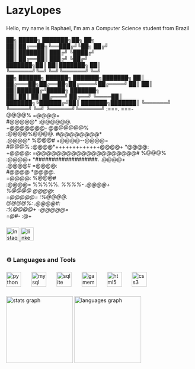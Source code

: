 <h1 align="left">LazyLopes</h1>

###

<p align="left">Hello, my name is Raphael, I'm am a Computer Science student from Brazil</p>

██╗      █████╗ ███████╗██╗   ██╗   
██║     ██╔══██╗╚══███╔╝╚██╗ ██╔╝    
██║     ███████║  ███╔╝  ╚████╔╝     
██║     ██╔══██║ ███╔╝    ╚██╔╝      
███████╗██║  ██║███████╗   ██║       
╚══════╝╚═╝  ╚═╝╚══════╝   ╚═╝       
██╗      ██████╗ ██████╗ ███████╗███████╗
██║     ██╔═══██╗██╔══██╗██╔════╝██╔════╝
██║     ██║   ██║██████╔╝█████╗  ███████╗                   
██║     ██║   ██║██╔═══╝ ██╔══╝  ╚════██║
███████╗╚██████╔╝██║     ███████╗███████║
╚══════╝ ╚═════╝ ╚═╝     ╚══════╝╚══════╝
                    :===.                     ===-                    
                    @@@@%                    =@@@@=                   
                   #@@@@@*                  :@@@@@@.                  
                  +@@@@@@@-                 @@@@@@@%                  
                 :@@@@%@@@@.               #@@@@@@@@*                 
                .@@@@* %@@@#              +@@@@--@@@@=                
                #@@@%  :@@@@*+++++++++++++@@@@+  *@@@@:               
               +@@@@:   =@@@@@@@@@@@@@@@@@@@@#    %@@@%               
              :@@@@+     *###################.    .@@@@+              
             .@@@@#                                =@@@@:             
             #@@@@                                  *@@@@.            
            =@@@@:                                   %@@@#            
           :@@@@=        %%%%%.         *%%%%-       .@@@@+           
           %@@@@                                      *@@@@:          
           =@@@@@=                                  :%@@@@*.          
             *@@@@%:                              .*@@@@#:            
              :%@@@@+                            -@@@@@=              
                =@#-                              :*@+                
                                                                      
                                                                                                                                          
                       

###

<div align="left">
  <a href="https://www.instagram.com/lazy_lopes/" target="_blank">
    <img src="https://img.shields.io/static/v1?message=Instagram&logo=instagram&label=&color=E4405F&logoColor=white&labelColor=&style=for-the-badge" height="35" alt="instagram logo"  />
  </a>
  <a href="https://www.linkedin.com/in/raphael-lopesdev/" target="_blank">
    <img src="https://img.shields.io/static/v1?message=LinkedIn&logo=linkedin&label=&color=0077B5&logoColor=white&labelColor=&style=for-the-badge" height="35" alt="linkedin logo"  />
  </a>
</div>

###

<h1 align="left"></h1>

###

<h3 align="left">⚙️ Languages and Tools</h3>

###

<div align="left">
  <img src="https://cdn.jsdelivr.net/gh/devicons/devicon/icons/python/python-original.svg" height="40" alt="python logo"  />
  <img width="20" />
  <img src="https://cdn.jsdelivr.net/gh/devicons/devicon/icons/mysql/mysql-original.svg" height="40" alt="mysql logo"  />
  <img width="20" />
  <img src="https://cdn.jsdelivr.net/gh/devicons/devicon/icons/sqlite/sqlite-original.svg" height="40" alt="sqlite logo"  />
  <img width="20" />
  <img src="https://skillicons.dev/icons?i=gamemakerstudio" height="40" alt="gamemakerstudio logo"  />
  <img width="20" />
  <img src="https://cdn.jsdelivr.net/gh/devicons/devicon/icons/html5/html5-original.svg" height="40" alt="html5 logo"  />
  <img width="20" />
  <img src="https://cdn.jsdelivr.net/gh/devicons/devicon/icons/css3/css3-original.svg" height="40" alt="css3 logo"  />
</div>

###

<div align="left">
  <img src="https://github-readme-stats.vercel.app/api?username=LazyLopes&hide_title=false&hide_rank=true&show_icons=false&include_all_commits=true&count_private=true&disable_animations=false&theme=tokyonight&locale=en&hide_border=true" height="180" alt="stats graph"  />
  <img src="https://github-readme-stats.vercel.app/api/top-langs?username=LazyLopes&locale=en&hide_title=false&layout=compact&card_width=320&langs_count=4&theme=tokyonight&hide_border=true" height="180" alt="languages graph"  />
</div>

###
